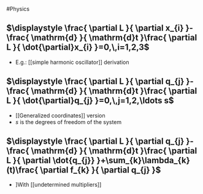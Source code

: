 #Physics
## $\displaystyle \frac{ \partial L }{ \partial x_{i} }-\frac{ \mathrm{d} }{ \mathrm{d}t }\frac{ \partial L }{ \dot{\partial}x_{i} }=0,\,i=1,2,3$
* E.g.: [[simple harmonic oscillator]] derivation
## $\displaystyle \frac{ \partial L }{ \partial q_{j} }-\frac{ \mathrm{d} }{ \mathrm{d}t }\frac{ \partial L }{ \dot{\partial}q_{j} }=0,\,j=1,2,\ldots s$
* [[Generalized coordinates]] version
* $\displaystyle s$ is the degrees of freedom of the system
## $\displaystyle \frac{ \partial L }{ \partial q_{j} }-\frac{ \mathrm{d} }{ \mathrm{d}t }\frac{ \partial L }{ \partial  \dot{q_{j}} }+\sum_{k}\lambda_{k}(t)\frac{ \partial f_{k} }{ \partial q_{j} }$
* ]With [[undetermined multipliers]]